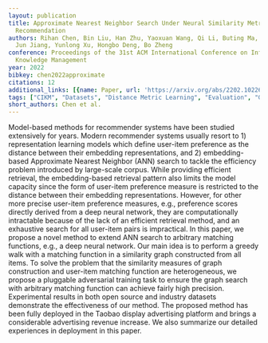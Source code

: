 ```yaml
---
layout: publication
title: Approximate Nearest Neighbor Search Under Neural Similarity Metric For Large-scale
  Recommendation
authors: Rihan Chen, Bin Liu, Han Zhu, Yaoxuan Wang, Qi Li, Buting Ma, Qingbo Hua,
  Jun Jiang, Yunlong Xu, Hongbo Deng, Bo Zheng
conference: Proceedings of the 31st ACM International Conference on Information &amp;
  Knowledge Management
year: 2022
bibkey: chen2022approximate
citations: 12
additional_links: [{name: Paper, url: 'https://arxiv.org/abs/2202.10226'}]
tags: ["CIKM", "Datasets", "Distance Metric Learning", "Evaluation", "Graph Based ANN", "Recommender Systems", "Robustness", "Scalability", "Similarity Search"]
short_authors: Chen et al.
---
```

Model-based methods for recommender systems have been studied extensively for
years. Modern recommender systems usually resort to 1) representation learning
models which define user-item preference as the distance between their
embedding representations, and 2) embedding-based Approximate Nearest Neighbor
(ANN) search to tackle the efficiency problem introduced by large-scale corpus.
While providing efficient retrieval, the embedding-based retrieval pattern also
limits the model capacity since the form of user-item preference measure is
restricted to the distance between their embedding representations. However,
for other more precise user-item preference measures, e.g., preference scores
directly derived from a deep neural network, they are computationally
intractable because of the lack of an efficient retrieval method, and an
exhaustive search for all user-item pairs is impractical. In this paper, we
propose a novel method to extend ANN search to arbitrary matching functions,
e.g., a deep neural network. Our main idea is to perform a greedy walk with a
matching function in a similarity graph constructed from all items. To solve
the problem that the similarity measures of graph construction and user-item
matching function are heterogeneous, we propose a pluggable adversarial
training task to ensure the graph search with arbitrary matching function can
achieve fairly high precision. Experimental results in both open source and
industry datasets demonstrate the effectiveness of our method. The proposed
method has been fully deployed in the Taobao display advertising platform and
brings a considerable advertising revenue increase. We also summarize our
detailed experiences in deployment in this paper.